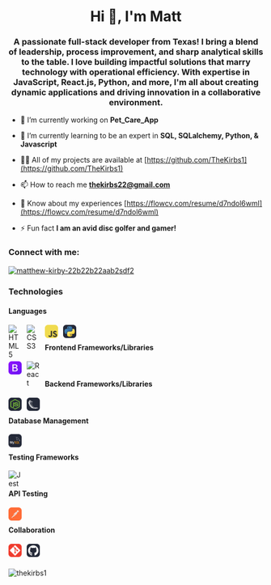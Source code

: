 <h1 align="center">Hi 👋, I'm Matt</h1>
<h3 align="center">A passionate full-stack developer from Texas! I bring a blend of leadership, process improvement, and sharp analytical skills to the table. I love building impactful solutions that marry technology with operational efficiency. With expertise in JavaScript, React.js, Python, and more, I'm all about creating dynamic applications and driving innovation in a collaborative environment.</h3>

- 🔭 I’m currently working on **Pet_Care_App**

- 🌱 I’m currently learning to be an expert in **SQL, SQLalchemy, Python, & Javascript**

- 👨‍💻 All of my projects are available at [https://github.com/TheKirbs1](https://github.com/TheKirbs1)

- 📫 How to reach me **thekirbs22@gmail.com**

- 📄 Know about my experiences [https://flowcv.com/resume/d7ndol6wml](https://flowcv.com/resume/d7ndol6wml)

- ⚡ Fun fact **I am an avid disc golfer and gamer!**

<h3 align="left">Connect with me:</h3>
<p align="left">
<a href="https://linkedin.com/in/matthew-kirby-22b22b22aab2sdf2" target="blank"><img align="center" src="https://raw.githubusercontent.com/rahuldkjain/github-profile-readme-generator/master/src/images/icons/Social/linked-in-alt.svg" alt="matthew-kirby-22b22b22aab2sdf2" height="30" width="40" /></a>
</p>

<h3>Technologies</h3> 
<h4>Languages</h4>
  <img align="left" alt="HTML5" width="26px" src="https://cdn.jsdelivr.net/gh/devicons/devicon/icons/html5/html5-original.svg" style="padding-right:10px;" />
  <img align="left" alt="CSS3" width="26px" src="https://cdn.jsdelivr.net/gh/devicons/devicon/icons/css3/css3-original.svg" style="padding-right:10px;" />
  <img align="left" alt="JavaScript" width="26px" src="https://raw.githubusercontent.com/tandpfun/skill-icons/main/icons/JavaScript.svg" style="padding-right:10px;" />
  <img align="left" alt="Python" width="26px" src="https://raw.githubusercontent.com/tandpfun/skill-icons/de91fca307a83d75fc5b1f6ce24540454acead41/icons/Python-Dark.svg" style="padding-right:10px;" />
  <br/>
<h4>Frontend Frameworks/Libraries</h4>
  <img align="left"  alt="Bootstrap" width="26" src="https://raw.githubusercontent.com/tandpfun/skill-icons/59059d9d1a2c092696dc66e00931cc1181a4ce1f/icons/Bootstrap.svg" style="padding-right:10px;" />
  <img align="left" alt="React" width="26px" src="https://cdn.jsdelivr.net/gh/devicons/devicon/icons/react/react-original.svg" style="padding-right:10px;" />
  <br/>
<h4>Backend Frameworks/Libraries</h4>
  <img align="left"  alt="Node.js" width="26" src="https://raw.githubusercontent.com/tandpfun/skill-icons/59059d9d1a2c092696dc66e00931cc1181a4ce1f/icons/NodeJS-Dark.svg" style="padding-right:10px;" />
  <img align="left"  alt="Flask" width="26" src="https://raw.githubusercontent.com/tandpfun/skill-icons/59059d9d1a2c092696dc66e00931cc1181a4ce1f/icons/Flask-Dark.svg" style="padding-right:10px;" />
  <br/>
<h4>Database Management</h4>
  <img align="left"  alt="mySQL" width="26" src="https://raw.githubusercontent.com/tandpfun/skill-icons/de91fca307a83d75fc5b1f6ce24540454acead41/icons/MySQL-Dark.svg" style="padding-right:10px;" />
  <br/>
<h4>Testing Frameworks</h4>
  <img align="left"  alt="Jest" width="26" src="https://www.vectorlogo.zone/logos/jestjsio/jestjsio-icon.svg" style="padding-right:10px;" />
  <br/>
<h4>API Testing</h4>
  <img align="left"  alt="Postman" width="26" src="https://raw.githubusercontent.com/tandpfun/skill-icons/59059d9d1a2c092696dc66e00931cc1181a4ce1f/icons/Postman.svg" style="padding-right:10px;" />
  <br/>
<h4>Collaboration</h4>
  <img align="left"  alt="Git" width="26" src="https://raw.githubusercontent.com/tandpfun/skill-icons/main/icons/Git.svg" style="padding-right:10px;" />
  <img align="left" alt="GitHub" width="26px" src="https://raw.githubusercontent.com/tandpfun/skill-icons/main/icons/Github-Dark.svg" style="padding-right:10px;" />
  <br/>
<br>
<p><img align="center" src="https://github-readme-stats.vercel.app/api/top-langs?username=thekirbs1&show_icons=true&locale=en&layout=compact" alt="thekirbs1" /></p>

